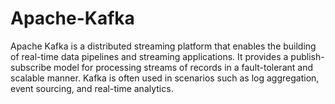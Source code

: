 # Apache-Kafka
 Apache Kafka is a distributed streaming platform that enables the building of real-time data pipelines and streaming applications. It provides a publish-subscribe model for processing streams of records in a fault-tolerant and scalable manner. Kafka is often used in scenarios such as log aggregation, event sourcing, and real-time analytics.
